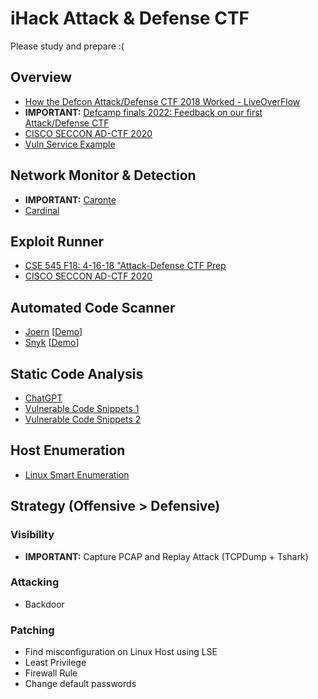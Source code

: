 # iHack Attack & Defense CTF
Please study and prepare :(

## Overview
- [How the Defcon Attack/Defense CTF 2018 Worked - LiveOverFlow](https://www.youtube.com/watch?v=RkaLyji9pNs)
- **IMPORTANT:** [Defcamp finals 2022: Feedback on our first Attack/Defense CTF](https://www.riskinsight-wavestone.com/en/2022/11/defcamp-finals-2022-feedback-on-our-first-attack-defense-ctf/)
- [CISCO SECCON AD-CTF 2020](https://medium.com/csictf/cisco-seccon-2020-ad-ctf-2614b27f387a)
- [Vuln Service Example](https://github.com/oldeurope/rwthctf2012/tree/master/services)

## Network Monitor & Detection
- **IMPORTANT:** [Caronte](https://github.com/eciavatta/caronte)
- [Cardinal](https://github.com/vidar-team/Cardinal)

## Exploit Runner
- [CSE 545 F18: 4-16-18 "Attack-Defense CTF Prep](https://github.com/AchyuthaBharadwaj/PCTF)
- [CISCO SECCON AD-CTF 2020](https://medium.com/csictf/cisco-seccon-2020-ad-ctf-2614b27f387a)

## Automated Code Scanner
- [Joern](https://github.com/joernio/joern) [[Demo](https://www.youtube.com/watch?v=qtGRNb_2Khs)]
- [Snyk](https://github.com/snyk/) [[Demo](https://www.youtube.com/watch?v=tyL3Ouais1c)]

## Static Code Analysis 
- [ChatGPT](https://chat.openai.com/chat)
- [Vulnerable Code Snippets 1](https://github.com/snoopysecurity/Vulnerable-Code-Snippets)
- [Vulnerable Code Snippets 2](https://github.com/yeswehack/vulnerable-code-snippets)

## Host Enumeration
- [Linux Smart Enumeration](https://github.com/diego-treitos/linux-smart-enumeration)

## Strategy (Offensive > Defensive)
### Visibility
- **IMPORTANT:** Capture PCAP and Replay Attack (TCPDump + Tshark)

### Attacking
- Backdoor

### Patching
- Find misconfiguration on Linux Host using LSE
- Least Privilege
- Firewall Rule
- Change default passwords
